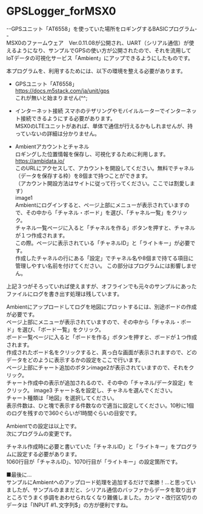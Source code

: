 # GPSLogger_forMSX0
--GPSユニット「AT6558」を使っていた場所をロギングするBASICプログラム--  
MSX0のファームウェア　Ver.0.11.08が公開され、UART（シリアル通信）が使えるようになり、サンプルでGPSの使い方が公開されたので、それを流用してIoTデータの可視化サービス「Ambient」にアップできるようにしたものです。  

本プログラムを、利用するためには、以下の環境を整える必要があります。  
* GPSユニット「AT6558」  
https://docs.m5stack.com/ja/unit/gps  
これが無いと始まりません(^^;  

* インターネット接続
スマホのテザリングやモバイルルーターでインターネット接続できるようにする必要があります。  
MSX0のLTEユニットがあれば、単体で通信が行えるかもしれませんが、持っていないの詳細は分かりません。  
  
* Ambientアカウントとチャネル  
  ロギングした位置情報を保存し、可視化するために利用します。  
  https://ambidata.io/  
  このURLにアクセスして、アカウントを開設してください。無料でチャネル（データを保存する枠）を8個まで持つことができます。  
  （アカウント開設方法はサイトに従って行ってください。ここでは割愛します）  
  image1  
  Ambientにログインすると、ページ上部にメニューが表示されていますので、その中から「チャネル・ボード」を選び、「チャネル一覧」をクリック。  
  チャネル一覧ページに入ると「チャネルを作る」ボタンを押すと、チャネルが１つ作成されます。  
  この際。ページに表示されている「チャネルID」と「ライトキー」が必要です。  
  作成したチャネルの行にある「設定」でチャネル名や8個まで持てる項目に管理しやすい名前を付けてください。
  この部分はプログラムには影響しません。  
  
上記３つがそろっていれば使えますが、オフラインでも元々のサンプルにあったファイルにログを書き出す処理は残しています。    
    
Ambientにアップロードしてログを地図にプロットするには、別途ボードの作成が必要です。  
ページ上部にメニューが表示されていますので、その中から「チャネル・ボード」を選び、「ボード一覧」をクリック。  
ボード一覧ページに入ると「ボードを作る」ボタンを押すと、ボードが１つ作成されます。  
作成されたボード名をクリックすると、真っ白な画面が表示されますので、どのデータをどのように表示するかの設定をここで行います。  
ページ上部にチャート追加のボタンimage2が表示されていますので、それをクリック。  
チャート作成中の表示が追加されるので、その中の「チャネル/データ設定」をクリック。
image3
チャート名を設定し、チャネルを選んでください。  
チャート種類は「地図」を選択してください。  
表示件数は、ひと塊で表示する件数なので適当に設定してください。10秒に1個のログを残すので360ぐらいが1時間ぐらいの目安です。  

Ambientでの設定は以上です。  
次にプログラムの変更です。  

チャネル作成時に必要と書いていた「チャネルID」と「ライトキー」をプログラムに設定する必要があります。  
1060行目が「チャネルID」、1070行目が「ライトキー」の設定箇所です。  
  
■最後に...  
サンプルにAmbientへのアップロード処理を追加するだけで楽勝！…と思っていましたが、サンプルのままだと、シリアル通信のバッファからデータを取り出すところでうまく歩調をあわせられなくなり難儀しました。カンマ・改行区切りのデータは「INPUT #1､文字列$」の方が便利ですね。
